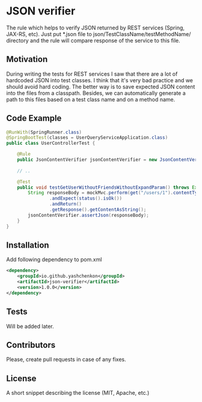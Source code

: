 # JSON verifier

The rule which helps to verify JSON returned by REST services (Spring, JAX-RS, etc).
Just put *.json file to json/TestClassName/testMethodName/ directory and the rule will compare response
of the service to this file.

## Motivation

During writing the tests for REST services I saw that there are a lot of hardcoded JSON into test classes. 
I think that it's very bad practice and we should avoid hard coding. The better way is to save expected JSON content 
into the files from a classpath. Besides, we can automatically generate a path to this files based on a test 
class name and on a method name.

## Code Example

```java
@RunWith(SpringRunner.class)
@SpringBootTest(classes = UserQueryServiceApplication.class)
public class UserControllerTest {

    @Rule
    public JsonContentVerifier jsonContentVerifier = new JsonContentVerifier();
    
    // ..

    @Test
    public void testGetUserWithoutFriendsWithoutExpandParam() throws Exception {
        String responseBody = mockMvc.perform(get("/users/1").contentType(MediaType.APPLICATION_JSON))
                .andExpect(status().isOk())
                .andReturn()
                .getResponse().getContentAsString();
        jsonContentVerifier.assertJson(responseBody);
    }
}
```

## Installation

Add following dependency to pom.xml
```xml
<dependency>
    <groupId>io.github.yashchenkon</groupId>
    <artifactId>json-verifier</artifactId>
    <version>1.0.0</version>
</dependency>
```
## Tests

Will be added later.

## Contributors

Please, create pull requests in case of any fixes.

## License

A short snippet describing the license (MIT, Apache, etc.)